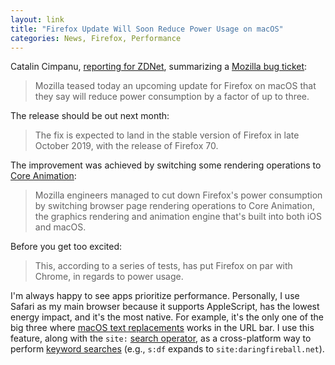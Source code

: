 ```yaml
---
layout: link
title: "Firefox Update Will Soon Reduce Power Usage on macOS"
categories: News, Firefox, Performance
---
```


Catalin Cimpanu, [reporting for ZDNet](https://www.zdnet.com/article/upcoming-firefox-update-will-decrease-power-usage-on-macos-by-up-to-three-times/), summarizing a [Mozilla bug ticket](https://bugzilla.mozilla.org/show_bug.cgi?id=1429522#):

> Mozilla teased today an upcoming update for Firefox on macOS that they say will reduce power consumption by a factor of up to three.

The release should be out next month:

> The fix is expected to land in the stable version of Firefox in late October 2019, with the release of Firefox 70.

The improvement was achieved by switching some rendering operations to [Core Animation](https://developer.apple.com/library/archive/documentation/Cocoa/Conceptual/CoreAnimation_guide/Introduction/Introduction.html):

> Mozilla engineers managed to cut down Firefox's power consumption by switching browser page rendering operations to Core Animation, the graphics rendering and animation engine that's built into both iOS and macOS.

Before you get too excited:

> This, according to a series of tests, has put Firefox on par with Chrome, in regards to power usage.

I'm always happy to see apps prioritize performance. Personally, I use Safari as my main browser because it supports AppleScript, has the lowest energy impact, and it's the most native. For example, it's the only one of the big three where [macOS text replacements](https://support.apple.com/guide/mac-help/replace-text-punctuation-documents-mac-mh35735/mac) works in the URL bar. I use this feature, along with the `site:` [search operator](https://support.google.com/websearch/answer/2466433), as a cross-platform way to perform [keyword searches](https://support.mozilla.org/en-US/kb/how-search-from-address-bar?redirectlocale=en-US&redirectslug=Smart+keywords) (e.g., `s:df` expands to `site:daringfireball.net`).
